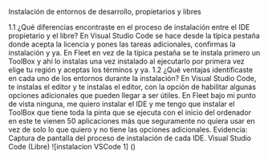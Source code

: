Instalación de entornos de desarrollo, propietarios y libres

  1.1 ¿Qué diferencias encontraste en el proceso de instalación entre el IDE propietario y el libre?
    En Visual Studio Code se hace desde la típica pestaña donde acepta la licencia y pones las tareas adicionales, confirmas la instalación y ya.
    En Fleet en vez de la típica pestaña se te instala primero un ToolBox y ahí lo instalas una vez instalado al ejecutarlo por primera vez elige tu región y aceptas los términos y ya.
  1.2 ¿Qué ventajas identificaste en cada uno de los entornos durante la instalación?
    En Visual Studio Code, te instalas el editor y te instalas el editor, con la opción de habilitar algunas opciones adicionales que pueden llegar a ser útiles.
    En Fleet bajo mi punto de vista ninguna, me quiero instalar el IDE y me tengo que instalar el ToolBox que tiene toda la pinta que se ejecuta con el inicio del ordenador en este te vienen 50 aplicaciones más que seguramente no quiera usar en vez de solo lo que quiero y     no tiene las opciones adicionales.
  Evidencia: Captura de pantalla del proceso de instalación de cada IDE.
    Visual Studio Code (Libre)
    ![instalacion VSCode 1] ()

